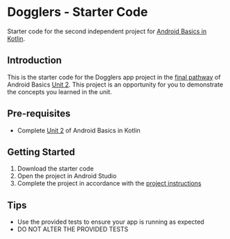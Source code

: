 Dogglers - Starter Code
==================================

Starter code for the second independent project
for [Android Basics in Kotlin](https://developer.android.com/courses/android-basics-kotlin/course).

Introduction
------------

This is the starter code for the Dogglers app project in
the [final pathway](https://developer.android.com/courses/pathways/android-basics-kotlin-unit-2-pathway-3)
of Android Basics [Unit 2](https://developer.android.com/courses/android-basics-kotlin/unit-2). This
project is an opportunity for you to demonstrate the concepts you learned in the unit.

Pre-requisites
--------------

- Complete [Unit 2](https://developer.android.com/courses/android-basics-kotlin/unit-2) of Android
  Basics in Kotlin

Getting Started
---------------

1. Download the starter code
2. Open the project in Android Studio
3. Complete the project in accordance with
   the [project instructions](https://developer.android.com/codelabs/basic-android-kotlin-training-project-dogglers-app?continue=https%3A%2F%2Fdeveloper.android.com%2Fcourses%2Fpathways%2Fandroid-basics-kotlin-unit-2-pathway-3%23codelab-https%3A%2F%2Fdeveloper.android.com%2Fcodelabs%2Fbasic-android-kotlin-training-project-dogglers-app#0)

Tips
----

- Use the provided tests to ensure your app is running as expected
- DO NOT ALTER THE PROVIDED TESTS
